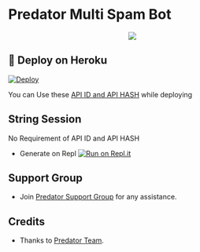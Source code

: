 # Predator Multi Spam Bot 

<p align="center">
  <img src="https://telegra.ph/file/9c25a97e406f9348927ce.jpg">
</p>

## 🚀 Deploy on Heroku 
[![Deploy](https://www.herokucdn.com/deploy/button.svg)](https://dashboard.heroku.com/new?template=https%3A%2F%2Fgithub.com%2FPredatorBot%2FPredatorMultiSpamBot)

You can Use these [API ID and API HASH]() while deploying

## String Session
No Requirement of API ID and API HASH

   - Generate on Repl [![Run on Repl.it](https://repl.it/badge/github/PredatorBot/PredatorSpamBot)](https://replit.com/@PredatorSpamBot/Predator#main.py)


## Support Group
   - Join [Predator Support Group](https://t.me/HYPERS_CHAT_ROOM) for any assistance.
## Credits
   - Thanks to [Predator Team](https://t.me/HYPERS_CHAT_ROOM).

